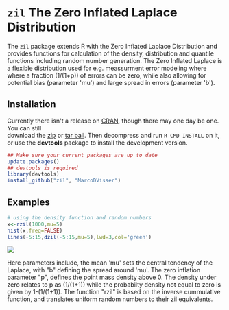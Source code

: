 `zil` The Zero Inflated Laplace Distribution
===

The `zil` package extends R with the Zero Inflated Laplace Distribution and provides functions for calculation of the density, distribution and quantile functions including random number generation. The Zero Inflated Laplace is a flexible distribution used for e.g. meassurment error modeling where where a fraction (1/(1+p)) of errors can be zero, while also allowing for potential bias (parameter 'mu') and large spread in errors (parameter 'b').


## Installation

Currently there isn't a release on [CRAN](http://cran.r-project.org/),
though there may one day be one. You can still  
download the [zip](https://github.com/MarcoDVisser/zil/zipball/master) 
or [tar ball](https://github.com/MarcoDVisser/zil/tarball/master).
Then decompress and run `R CMD INSTALL` on it, 
or use the **devtools** package to install the development version.

```r
## Make sure your current packages are up to date
update.packages()
## devtools is required
library(devtools)
install_github("zil", "MarcoDVisser")
```
## Examples

```r
# using the density function and random numbers
x<-rzil(1000,mu=5)
hist(x,freq=FALSE)
lines(-5:15,dzil(-5:15,mu=5),lwd=3,col='green')
```
![](http://i.imgur.com/QxeArJm.png)

Here parameters include, the  mean 'mu' sets the central tendency of the Laplace, with "b"  defining the spread around 'mu'. The zero inflation parameter  "p", defines the point mass density above 0. The density under  zero relates to p as (1/(1+1)) while the probabilty density not  equal to zero is given by 1-(1/(1+1)). The function "rzil" is based  on the inverse cummulative function, and translates uniform random numbers to their zil equivalents. 


